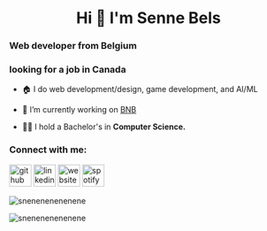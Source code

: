 <h1 align="center">Hi 🦝 I'm Senne Bels</h1>
<h3 align="left">Web developer from Belgium</h3>
<h3 align="left">looking for a job in Canada</h3>


- 🏠 I do web development/design, game development, and AI/ML

- 🧘 I’m currently working on [BNB]()

- 🧑‍🎓 I hold a Bachelor's in **Computer Science.**

<h3 align="left">Connect with me:</h3>
<p align="left">

[<img src='https://cdn.jsdelivr.net/npm/simple-icons@3.0.1/icons/github.svg' alt='github' height='40'>](https://github.com/snenenenenenene) [<img src='https://cdn.jsdelivr.net/npm/simple-icons@3.0.1/icons/linkedin.svg' alt='linkedin' height='40'>](https://www.linkedin.com/in/https://www.linkedin.com/in/sennebels//) [<img src='https://cdn.jsdelivr.net/npm/simple-icons@3.0.1/icons/icloud.svg' alt='website' height='40'>](sennebels.xyz) [<img src='https://cdn.jsdelivr.net/npm/simple-icons@3.0.1/icons/spotify.svg' alt='spotify' height='40'>](https://open.spotify.com/user/sennebels?si=bda042098d244ec2)

<p align="left"> <img src="https://komarev.com/ghpvc/?username=snenenenenenene&label=Profile%20views&color=0e75b6&style=flat" alt="snenenenenenene" /> </p>

<p><img align="center" src="https://github-readme-streak-stats.herokuapp.com/?user=snenenenenenene&theme=dark" alt="snenenenenenene" /></p>
